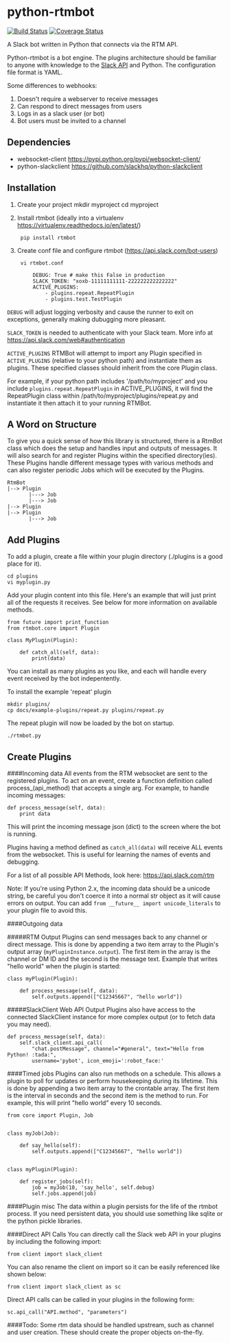 python-rtmbot
=============

[![Build Status](https://travis-ci.org/slackhq/python-rtmbot.png)](https://travis-ci.org/slackhq/python-rtmbot)
[![Coverage Status](https://coveralls.io/repos/github/slackhq/python-rtmbot/badge.svg?branch=master)](https://coveralls.io/github/slackhq/python-rtmbot?branch=master)

A Slack bot written in Python that connects via the RTM API.

Python-rtmbot is a bot engine. The plugins architecture should be familiar to anyone with knowledge to the [Slack API](https://api.slack.com) and Python. The configuration file format is YAML.

Some differences to webhooks:

1. Doesn't require a webserver to receive messages
2. Can respond to direct messages from users
3. Logs in as a slack user (or bot)
4. Bot users must be invited to a channel

Dependencies
----------
* websocket-client https://pypi.python.org/pypi/websocket-client/
* python-slackclient https://github.com/slackhq/python-slackclient

Installation
-----------

1. Create your project
        mkdir myproject
        cd myproject

2. Install rtmbot (ideally into a virtualenv https://virtualenv.readthedocs.io/en/latest/)

        pip install rtmbot

3. Create conf file and configure rtmbot (https://api.slack.com/bot-users)

        vi rtmbot.conf

            DEBUG: True # make this False in production
            SLACK_TOKEN: "xoxb-11111111111-222222222222222"
            ACTIVE_PLUGINS:
                - plugins.repeat.RepeatPlugin
                - plugins.test.TestPlugin

```DEBUG``` will adjust logging verbosity and cause the runner to exit on exceptions, generally making dubugging more pleasant.

```SLACK_TOKEN``` is needed to authenticate with your Slack team. More info at https://api.slack.com/web#authentication

```ACTIVE_PLUGINS``` RTMBot will attempt to import any Plugin specified in `ACTIVE_PLUGINS` (relative to your python path) and instantiate them as plugins. These specified classes should inherit from the core Plugin class.

For example, if your python path includes '/path/to/myproject' and you include `plugins.repeat.RepeatPlugin` in ACTIVE_PLUGINS, it will find the RepeatPlugin class within /path/to/myproject/plugins/repeat.py and instantiate it then attach it to your running RTMBot.

A Word on Structure
-------
To give you a quick sense of how this library is structured, there is a RtmBot class which does the setup and handles input and outputs of messages. It will also search for and register Plugins within the specified directory(ies). These Plugins handle different message types with various methods and can also register periodic Jobs which will be executed by the Plugins.
```
RtmBot
|--> Plugin
       |---> Job
       |---> Job
|--> Plugin
|--> Plugin
       |---> Job
```

Add Plugins
-------

To add a plugin, create a file within your plugin directory (./plugins is a good place for it).

    cd plugins
    vi myplugin.py

Add your plugin content into this file. Here's an example that will just print all of the requests it receives. See below for more information on available methods.

    from future import print_function
    from rtmbot.core import Plugin

    class MyPlugin(Plugin):

        def catch_all(self, data):
            print(data)

You can install as many plugins as you like, and each will handle every event received by the bot indepentently.

To install the example 'repeat' plugin

    mkdir plugins/
    cp docs/example-plugins/repeat.py plugins/repeat.py

The repeat plugin will now be loaded by the bot on startup.

    ./rtmbot.py

Create Plugins
--------

####Incoming data
All events from the RTM websocket are sent to the registered plugins. To act on an event, create a function definition called process_(api_method) that accepts a single arg. For example, to handle incoming messages:

    def process_message(self, data):
        print data

This will print the incoming message json (dict) to the screen where the bot is running.

Plugins having a method defined as ```catch_all(data)``` will receive ALL events from the websocket. This is useful for learning the names of events and debugging.

For a list of all possible API Methods, look here: https://api.slack.com/rtm

Note: If you're using Python 2.x, the incoming data should be a unicode string, be careful you don't coerce it into a normal str object as it will cause errors on output. You can add `from __future__ import unicode_literals` to your plugin file to avoid this.

####Outgoing data

#####RTM Output
Plugins can send messages back to any channel or direct message. This is done by appending a two item array to the Plugin's output array (```myPluginInstance.output```). The first item in the array is the channel or DM ID and the second is the message text. Example that writes "hello world" when the plugin is started:

    class myPlugin(Plugin):

        def process_message(self, data):
            self.outputs.append(["C12345667", "hello world"])

#####SlackClient Web API Output
Plugins also have access to the connected SlackClient instance for more complex output (or to fetch data you may need).

    def process_message(self, data):
        self.slack_client.api_call(
            "chat.postMessage", channel="#general", text="Hello from Python! :tada:",
            username='pybot', icon_emoji=':robot_face:'


####Timed jobs
Plugins can also run methods on a schedule. This allows a plugin to poll for updates or perform housekeeping during its lifetime. This is done by appending a two item array to the crontable array. The first item is the interval in seconds and the second item is the method to run. For example, this will print "hello world" every 10 seconds.

    from core import Plugin, Job


    class myJob(Job):

        def say_hello(self):
            self.outputs.append(["C12345667", "hello world"])


    class myPlugin(Plugin):

        def register_jobs(self):
            job = myJob(10, 'say_hello', self.debug)
            self.jobs.append(job)


####Plugin misc
The data within a plugin persists for the life of the rtmbot process. If you need persistent data, you should use something like sqlite or the python pickle libraries.

####Direct API Calls
You can directly call the Slack web API in your plugins by including the following import:

    from client import slack_client

You can also rename the client on import so it can be easily referenced like shown below:

    from client import slack_client as sc

Direct API calls can be called in your plugins in the following form:
    
    sc.api_call("API.method", "parameters")

####Todo:
Some rtm data should be handled upstream, such as channel and user creation. These should create the proper objects on-the-fly.
